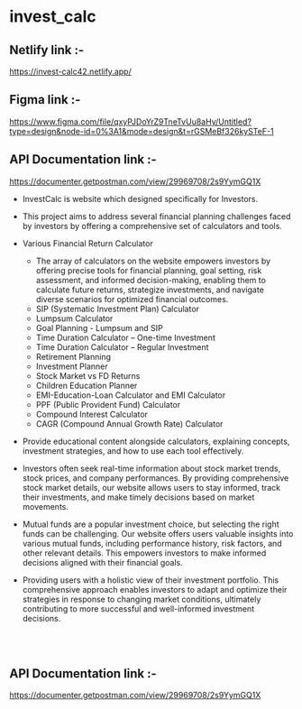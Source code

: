 # invest_calc

## Netlify link :-
https://invest-calc42.netlify.app/

## Figma link :- 
https://www.figma.com/file/qxyPJDoYrZ9TneTvUu8aHy/Untitled?type=design&node-id=0%3A1&mode=design&t=rGSMeBf326kySTeF-1

## API Documentation link :-
https://documenter.getpostman.com/view/29969708/2s9YymGQ1X

- InvestCalc is website which designed specifically for Investors.

- This project aims to address several financial planning challenges faced by investors by offering a comprehensive set of calculators and tools.

 - Various Financial Return Calculator
     - The array of calculators on the website empowers investors by offering precise tools for financial planning, goal setting, risk assessment, and informed   decision-making, enabling them to calculate future returns, strategize investments, and navigate diverse scenarios for optimized financial outcomes.
     - SIP (Systematic Investment Plan) Calculator
     - Lumpsum Calculator
     - Goal Planning - Lumpsum and SIP
     - Time Duration Calculator – One-time Investment
     - Time Duration Calculator – Regular Investment
     - Retirement Planning
     - Investment Planner
     - Stock Market vs FD Returns
     - Children Education Planner
     - EMI-Education-Loan Calculator and EMI Calculator
     - PPF (Public Provident Fund) Calculator
     - Compound Interest Calculator
     - CAGR (Compound Annual Growth Rate) Calculator

- Provide educational content alongside calculators, explaining concepts, investment strategies, and how to use each tool effectively.

-  Investors often seek real-time information about stock market trends, stock prices, and company performances. By providing comprehensive stock market details, our website allows users to stay informed, track their investments, and make timely decisions based on market movements.

-  Mutual funds are a popular investment choice, but selecting the right funds can be challenging. Our website offers users valuable insights into various mutual funds, including performance history, risk factors, and other relevant details. This empowers investors to make informed decisions aligned with their financial goals.

-  Providing users with a holistic view of their investment portfolio. This comprehensive approach enables investors to adapt and optimize their strategies in response to changing market conditions, ultimately contributing to more successful and well-informed investment decisions.
<br>
<br>

## API Documentation link :-
https://documenter.getpostman.com/view/29969708/2s9YymGQ1X  
